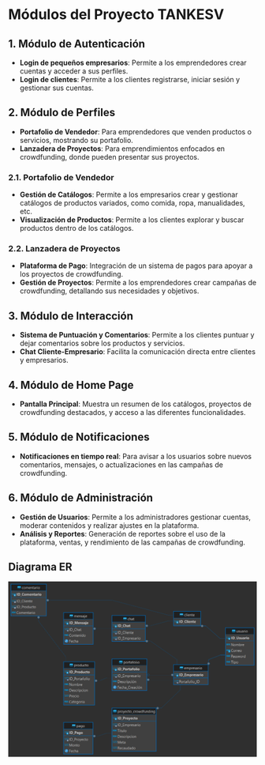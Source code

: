 # Módulos del Proyecto TANKESV

## 1. Módulo de Autenticación

- **Login de pequeños empresarios**: Permite a los emprendedores crear cuentas y acceder a sus perfiles.
- **Login de clientes**: Permite a los clientes registrarse, iniciar sesión y gestionar sus cuentas.

## 2. Módulo de Perfiles

- **Portafolio de Vendedor**: Para emprendedores que venden productos o servicios, mostrando su portafolio.
- **Lanzadera de Proyectos**: Para emprendimientos enfocados en crowdfunding, donde pueden presentar sus proyectos.

### 2.1. Portafolio de Vendedor

- **Gestión de Catálogos**: Permite a los empresarios crear y gestionar catálogos de productos variados, como comida, ropa, manualidades, etc.
- **Visualización de Productos**: Permite a los clientes explorar y buscar productos dentro de los catálogos.

### 2.2. Lanzadera de Proyectos

- **Plataforma de Pago**: Integración de un sistema de pagos para apoyar a los proyectos de crowdfunding.
- **Gestión de Proyectos**: Permite a los emprendedores crear campañas de crowdfunding, detallando sus necesidades y objetivos.

## 3. Módulo de Interacción

- **Sistema de Puntuación y Comentarios**: Permite a los clientes puntuar y dejar comentarios sobre los productos y servicios.
- **Chat Cliente-Empresario**: Facilita la comunicación directa entre clientes y empresarios.

## 4. Módulo de Home Page

- **Pantalla Principal**: Muestra un resumen de los catálogos, proyectos de crowdfunding destacados, y acceso a las diferentes funcionalidades.

## 5. Módulo de Notificaciones

- **Notificaciones en tiempo real**: Para avisar a los usuarios sobre nuevos comentarios, mensajes, o actualizaciones en las campañas de crowdfunding.

## 6. Módulo de Administración

- **Gestión de Usuarios**: Permite a los administradores gestionar cuentas, moderar contenidos y realizar ajustes en la plataforma.
- **Análisis y Reportes**: Generación de reportes sobre el uso de la plataforma, ventas, y rendimiento de las campañas de crowdfunding.

## Diagrama ER

![alt text](<Docs/Databse/TANKESV_ER.png>)
